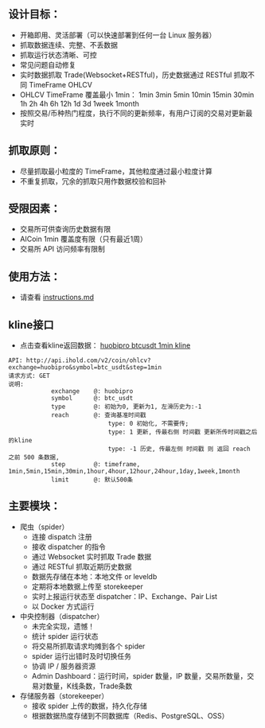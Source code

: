 ## 设计目标：

- 开箱即用、灵活部署（可以快速部署到任何一台 Linux 服务器）
- 抓取数据连续、完整、不丢数据
- 抓取运行状态清晰、可控
- 常见问题自动修复
- 实时数据抓取 Trade(Websocket+RESTful)，历史数据通过 RESTful 抓取不同 TimeFrame OHLCV
- OHLCV TimeFrame 覆盖最小 1min： 1min 3min 5min 10min 15min 30min 1h 2h 4h 6h 12h 1d 3d 1week 1month
- 按照交易/币种热门程度，执行不同的更新频率，有用户订阅的交易对更新最实时


## 抓取原则：

- 尽量抓取最小粒度的 TimeFrame，其他粒度通过最小粒度计算
- 不重复抓取，冗余的抓取只用作数据校验和回补


## 受限因素：

- 交易所可供查询历史数据有限
- AICoin 1min 覆盖度有限（只有最近1周）
- 交易所 API 访问频率有限制

## 使用方法：
- 请查看 [instructions.md](https://github.com/zhuchen0310/exspider/blob/master/Instructions.md)

## kline接口
- 点击查看kline返回数据： [huobipro btcusdt 1min kline](http://api.ihold.com/v2/coin/ohlcv?exchange=huobipro&symbol=btc_usdt&step=1min)
```
API: http://api.ihold.com/v2/coin/ohlcv?exchange=huobipro&symbol=btc_usdt&step=1min
请求方式: GET
说明:
            exchange    @: huobipro
            symbol      @: btc_usdt
            type        @: 初始为0, 更新为1, 左滑历史为:-1
            reach       @: 查询基准时间戳
                            type: 0 初始化, 不需要传;
                            type: 1 更新, 传最右侧 时间戳 更新所传时间戳之后的kline
                            type: -1 历史, 传最左侧 时间戳 则 返回 reach 之前 500 条数据,
            step        @: timeframe, 1min,5min,15min,30min,1hour,4hour,12hour,24hour,1day,1week,1month
            limit       @: 默认500条
```

## 主要模块：

- 爬虫（spider）
    - 连接 dispatch 注册
    - 接收 dispatcher 的指令
    - 通过 Websocket 实时抓取 Trade 数据
    - 通过 RESTful 抓取近期历史数据
    - 数据先存储在本地：本地文件 or leveldb 
    - 定期将本地数据上传至 storekeeper
    - 实时上报运行状态至 dispatcher：IP、Exchange、Pair List
    - 以 Docker 方式运行
- 中央控制器（dispatcher）
    - 未完全实现，遗憾！
    - 统计 spider 运行状态
    - 将交易所抓取请求均摊到各个 spider
    - spider 运行出错时及时切换任务
    - 协调 IP / 服务器资源
    - Admin Dashboard：运行时间，spider 数量，IP 数量，交易所数量，交易对数量，K线条数，Trade条数
- 存储服务器（storekeeper）
    - 接收 spider 上传的数据，持久化存储
    - 根据数据热度存储到不同数据库（Redis、PostgreSQL、OSS）

